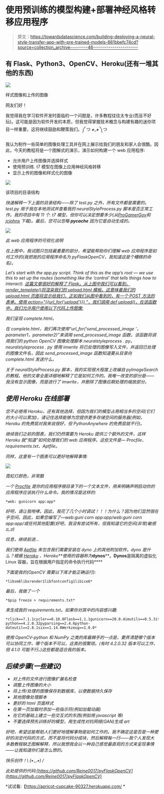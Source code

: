 # 使用预训练的模型构建+部署神经风格转移应用程序

> 原文：<https://towardsdatascience.com/building-deploying-a-neural-style-transfer-app-with-pre-trained-models-661bbefc74cd?source=collection_archive---------46----------------------->

## 有 Flask、Python3、OpenCV、Heroku(还有一堆其他的东西)

![](img/aa52bf2c835e9e994ffceecc2dab1924.png)

样式图像和上传的图像

网友们好！

我觉得我在学习软件开发时面临的一个问题是，许多教程往往太专业(而且不好玩)。这可能是因为软件开发的本质，但我觉得掌握技术概念与构建有趣的迷你项目一样重要，这将继续鼓励和鞭策我们。༼ つ ◕_◕ ༽つ

我认为制作一些简单的图像处理工具并在网上展示给我们的朋友和家人会很酷。因此，今天的教程将是一个图解式的演示，演示如何构建一个 web 应用程序:

*   允许用户上传图像并选择样式
*   使用预训练. t7 模型在图像上应用神经风格转移
*   显示上传的图像和样式化的图像

![](img/15c03c4a9a7a1c209fc64392c1d3fa4c.png)

该项目的目录结构

*快速解释一下上面的目录结构——除了 test.py 之外，所有文件都是需要的。test.py 用于我在本地测试并查看我的 neuralStyleProcess.py 脚本是否正常工作。我的项目中有 11 个. t7 模型，但你可以决定想要多少(从*[*ProGamerGov*](https://github.com/ProGamerGov/Torch-Models)*和 [jcjohns](https://github.com/jcjohnson/fast-neural-style/blob/master/models/download_style_transfer_models.sh) *下载)。最后，您可以忽略 __pycache__ 因为它是自动生成的。**

*![](img/7ff412f2e6f640104e837ec11d2c4187.png)*

*此 web 应用程序的可视化说明*

*在上图中，我试图只包括最重要的部分，希望能帮助你们理解 web 应用程序是如何工作的(我把我的应用程序命名为 pyFlaskOpenCV，我知道这是个糟糕的命名)。*

*Let’s start with the app.py script. Think of this as the app’s root — we use this to set up the routes (something like the ‘control’ that tells things how to interact). [这篇文章很好的解释了 Flask。从上图中我们可以看到，render_template()将渲染我们的 upload.html 模板。这意味着我们的 upload.html 页面将显示给我们，正如我们从图中看到的，有一个 POST 方法的表单。使用 action="{{url_for('upload')}} "，我们调用 def upload()，在该函数中，我们允许用户使用以下代码上传图像:](https://opensource.com/article/18/4/flask)*

*我们呈现 complete.html。*

*在 complete.html，我们再次使用“url_for('send_processed_image '，parameter1，parameter2)”来调用 send_processed_image 函数，该函数将调用我们的 python OpenCV 图像处理脚本 neuralstyleprocess . py。neuralstyleprocess . py 使用 imwrite 将已处理的图像写入文件，并返回已处理的图像文件名，因此 send_processed_image 函数知道要从目录向 complete.html 发送什么。*

*关于 neuralStyleProcess.py 脚本，我的实现很大程度上改编自 pyImageSearch 的教程。他的文章全面详细地解释了它是如何工作的。我唯一改变的部分是——我没有显示图像，而是进行了 imwrite，并删除了图像后期处理的缩放部分。*

## *使用 Heroku 在线部署*

*您不必使用 Heroku，还有其他选择，但因为我们的模型占用相当多的空间(它们的大小可以累加)，请记住选择能够为您提供更多存储空间的服务器(例如，Heroku 的免费层对我来说很好，但 PythonAnywhere 的免费层就不行)。*

*继续我们之前的图表，我们仍然需要为 Heroku 提供三个额外的文件，这样 Heroku 就“知道”如何处理我们的 web 应用程序。这些文件是— Procfile、requirements.txt、Aptfile。*

*同样，这里有一个图表可以更好地解释事情:*

*![](img/48a6f678df8513866ec599e00bd89b46.png)*

*霓虹灯颜色，非常酷*

*一个 [Procfile](https://devcenter.heroku.com/articles/getting-started-with-python?singlepage=true#define-a-procfile) 是你的应用程序根目录下的一个文本文件，用来明确声明启动你的应用程序应该执行什么命令。我的情况是这样的:*

```
*web: gunicorn app:app*
```

*好吧，请让我咆哮。因此，我花了几个小时调试！！！为什么？因为他们显然很在乎空间。因此，如果您编写了—web:guni corn app:app/web:guni corn app:app/或任何其他配置(好吧，我没有尝试所有，但我知道它的空间(非常)敏感ಥ_ಥ)*

*叹息，继续前进…*

*我们使用 [Aptfile](https://help.heroku.com/IYRYW6VB/how-do-i-install-additional-software-packages-that-my-application-requires) 来包含我们需要安装在 dyno 上的其他附加软件。dyno 是什么？根据 [Heroku](https://www.heroku.com/dynos) 、*Heroku**使用的容器称为****dynos****。****Dynos****是隔离的虚拟化 Linux 容器，旨在根据用户指定的命令执行代码****

*下面是我的(OpenCV 需要以下库才能正确运行):*

```
*libsm6libxrender1libfontconfig1libice6*
```

*最后，我做了一个*

```
*$pip freeze > requirements.txt*
```

*来生成我的 requirements.txt。如果你对其中的内容感兴趣:*

```
*click==7.1.1cycler==0.10.0Flask==1.1.1gunicorn==20.0.4imutils==0.5.3itsdangerous==1.1.0Jinja2==2.11.1kiwisolver==1.1.0MarkupSafe==1.1.1matplotlib==3.2.1numpy==1.18.2opencv-python==4.2.0.32pyparsing==2.4.6python-dateutil==2.8.1six==1.14.0Werkzeug==1.0.0*
```

*使用 OpenCV-python 和 NumPy 之类的库最棘手的一点是，要弄清楚哪个版本可以协同工作，哪个版本不可以，这真的很繁琐。(有时 4.2.0.32 版本可以工作，但 4.1.0 可能不行。)这些都是适合我的版本。*

## *后续步骤(一些建议)*

*   *对上传的文件进行图像扩展名检查*
*   *调整上传图像的大小*
*   *将上传/处理的图像保存到数据库，以便数据持久保存*
*   *其他图像处理脚本*
*   *更好的 html 页面样式*
*   *在第一页加载时添加一些指示符(例如加载动画)*
*   *在它的基础上建立一些交互式的东西(例如用 javascript 等)*
*   *不要选择预先训练好的模型，用生成性对抗网络(GAN)生成 art*

*好吧，希望这能帮助人们更好地理解事物是如何工作的。我不确定这是否是一种更好的浏览代码的方式，而不是将代码分成块，然后解释每一行——我个人发现大多数教程缺乏图解解释，所以我想我会以一种自己感觉最直观的方式来呈现事情——让我知道你们是怎么想的。*

*快乐创作！\ (•◡•) /*

*此处提供的代码:[https://github.com/Reine0017/pyFlaskOpenCV](https://github.com/Reine0017/pyFlaskOpenCV)*

*试试看:【https://apricot-cupcake-90327.herokuapp.com/ *